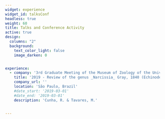 ```yaml
---
widget: experience
widget_id: talksConf
headless: true
weight: 60
title: Talks and Conference Activity
active: true
design:
  columns: "2"
  background:
    text_color_light: false
    image_darken: 0


experience:
  - company: '3rd Graduate Meeting of the Museum of Zoology of the University of São Paulo'
    title: '2019 - Review of the genus _Narcissia_ Gray, 1840 (Echinodermata, Asteroidea)'
    company_url: ''
    location: 'São Paulo, Brazil'
    #date_start: '2019-03-01'
    #date_end: '2019-03-01'
    description: 'Cunha, R. & Tavares, M.'

    
---
```


